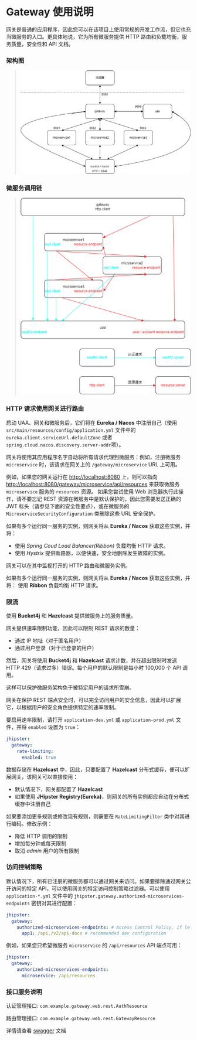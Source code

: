 # Gateway 使用说明

网关是普通的应用程序，因此您可以在该项目上使用常规的开发工作流，但它也充当微服务的入口。更具体地说，它为所有微服务提供 HTTP 路由和负载均衡，服务质量，安全性和 API 文档。

### 架构图

> ![microservice-architecture](images/microservice-architecture.png)

### 微服务调用链

> ![microservice-flows](images/microservice-flows.png)

### HTTP 请求使用网关进行路由

启动 UAA、网关和微服务后，它们将在 **Eureka / Nacos**
中注册自己（使用 `src/main/resources/config/application.yml` 文件中的 `eureka.client.serviceUrl.defaultZone`
或者 `spring.cloud.nacos.discovery.server-addr`项）。

网关将使用其应用程序名字自动将所有请求代理到微服务：例如，注册微服务 `microservice` 时，该请求在网关上的 `/gateway/microservice` URL 上可用。

例如，如果您的网关运行在 [http://localhost:8080](http://localhost:8080)
上，则可以指向 [http://localhost:8080/gateway/microservice/api/resources](http://localhost:8080/gateway/microservice/api/resources)
来获取微服务 `microservice` 服务的 `resources` 资源。 如果您尝试使用 Web 浏览器执行此操作，请不要忘记 REST 资源在微服务中是默认保护的，因此您需要发送正确的 JWT
标头（请参见下面的安全性要点），或在微服务的 `MicroserviceSecurityConfiguration` 类删除这些 URL 安全保护。

如果有多个运行同一服务的实例，则网关将从 **Eureka / Nacos** 获取这些实例，并将：

- 使用 *Spring Coud Load Balancer(Ribbon)* 负载均衡 HTTP 请求。
- 使用 *Hystrix* 提供断路器，以便快速，安全地删除发生故障的实例。

网关可以在其中监视打开的 HTTP 路由和微服务实例。

如果有多个运行同一服务的实例，则网关将从 **Eureka / Nacos** 获取这些实例，并将： 使用 **Ribbon** 负载均衡 HTTP 请求。

### 限流

使用 **Bucket4j** 和 **Hazelcast** 提供微服务上的服务质量。

网关提供速率限制功能，因此可以限制 REST 请求的数量：

- 通过 IP 地址（对于匿名用户）
- 通过用户登录（对于已登录的用户）

然后，网关将使用 **Bucket4j** 和 **Hazelcast** 请求计数，并在超出限制时发送 HTTP 429（请求过多）错误。每个用户的默认限制是每小时 100,000 个 API 调用。

这样可以保护微服务架构免于被特定用户的请求所雪崩。

网关在保护 REST 端点安全时，可以完全访问用户的安全信息，因此可以扩展它，以根据用户的安全角色提供特定的速率限制。

要启用速率限制，请打开 `application-dev.yml` 或 `application-prod.yml` 文件，并将 `enabled` 设置为 `true`：

```yaml
jhipster:
  gateway:
    rate-limiting:
      enabled: true
```

数据存储在 **Hazelcast** 中，因此，只要配置了 **Hazelcast** 分布式缓存，便可以扩展网关，该网关可以直接使用：

- 默认情况下，网关都配置了 **Hazelcast**
- 如果使用 **JHipster Registry(Eureka)**，则网关的所有实例都应自动在分布式缓存中注册自己

如果要添加更多规则或修改现有规则，则需要在 `RateLimitingFilter` 类中对其进行编码。修改示例：

- 降低 HTTP 调用的限制
- 增加每分钟或每天限制
- 取消 *admin* 用户的所有限制

### 访问控制策略

默认情况下，所有已注册的微服务都可以通过网关来访问。如果要排除通过网关公开访问的特定 API，可以使用网关的特定访问控制策略过滤器。可以使用 `application-*.yml`
文件中的 `jhipster.gateway.authorized-microservices-endpoints` 密钥对其进行配置：

```yaml
jhipster:
  gateway:
    authorized-microservices-endpoints: # Access Control Policy, if left empty for a route, all endpoints will be accessible
      app1: /api,/v2/api-docs # recommended dev configuration
```

例如，如果您只希望微服务 `microservice` 的 `/api/resources` API 端点可用：

```yaml
jhipster:
  gateway:
    authorized-microservices-endpoints:
      microservice: /api/resources
```

### 接口服务说明

认证管理接口: `com.example.gateway.web.rest.AuthResource`

路由管理接口: `com.example.gateway.web.rest.GatewayResource`

详情请查看 [swagger](http://localhost:8080) 文档
